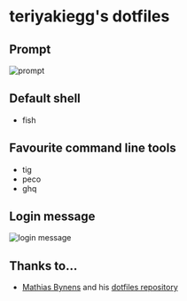 # teriyakiegg's dotfiles

## Prompt

![prompt](https://user-images.githubusercontent.com/12130065/67587986-f25bd780-f78f-11e9-927b-f8a61a245fd4.png)

## Default shell

- fish

## Favourite command line tools

- tig
- peco
- ghq

## Login message

![login message](https://user-images.githubusercontent.com/12130065/67590370-d4917100-f795-11e9-9a14-84fbdde9300b.png)

## Thanks to…

* [Mathias Bynens](https://mathiasbynens.be/) and his [dotfiles repository](https://github.com/mathiasbynens/dotfiles)
